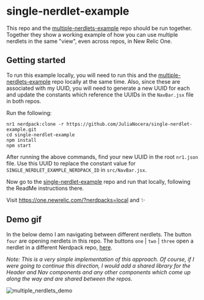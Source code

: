 # single-nerdlet-example

This repo and the [multiple-nerdlets-example](https://github.com/JuliaNocera/mulitple-nerdlets-example) repo should be run together. Together they show a working example of how you can use multiple nerdlets in the same "view", even across repos, in New Relic One. 

## Getting started

To run this example locally, you will need to run this and the [multiple-nerdlets-example](https://github.com/JuliaNocera/mulitple-nerdlets-example) repo locally at the same time. Also, since these are associated with my UUID, you will need to generate a new UUID for each and update the constants which reference the UUIDs in the `NavBar.jsx` file in both repos.

Run the following:

```
nr1 nerdpack:clone -r https://github.com/JuliaNocera/single-nerdlet-example.git
cd single-nerdlet-example
npm install
npm start
```

After running the above commands, find your new UUID in the root `nr1.json` file. Use this UUID to replace the constant value for  `SINGLE_NERDLET_EXAMPLE_NERDPACK_ID` in `src/NavBar.jsx`.

Now go to the [single-nerdlet-example](https://github.com/JuliaNocera/single-nerdlet-example) repo and run that locally, following the ReadMe instructions there.

Visit https://one.newrelic.com/?nerdpacks=local and :sparkles:


## Demo gif

In the below demo I am navigating between different nerdlets. The button `four` are opening nerdlets in this repo. The buttons `one` | `two` | `three` open a nerdlet in a different Nerdpack repo, [here](https://github.com/JuliaNocera/mulitple-nerdlets-example/tree/main/nerdlets/home). 

_Note: This is a very simple implementation of this approach. Of course, if I were going to continue this direction, I would add a shared library for the Header and Nav components and any other components which come up along the way and are shared between the repos._

![multiple_nerdlets_demo](https://user-images.githubusercontent.com/12112563/128580070-eb36eff3-6ebd-40b0-8a86-8b6169ce65ec.gif)


